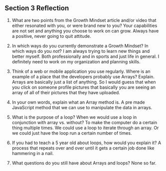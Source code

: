 ## Section 3 Reflection

1. What are two points from the Growth Mindset article and/or video that either resonated with you, or were brand new to you?
Your capabilities are not set and anything you choose to work on can grow. Always have a positive, never going to quit attitude.

1. In which ways do you currently demonstrate a Growth Mindset? In which ways do you _not_?
I am always trying to learn new things and better myself. Both professionally and in sports and just life in general. I definitely need to work on my organization and planning skills.

1. Think of a web or mobile application you use regularly. Where is an example of a place that the developers probably use Arrays? Explain.
Arrays are basically just a list of anything. So I would guess that when you click on someone profile pictures that basically you are seeing an array of all of their pictures that they have uploaded.

1. In your own words, explain what an Array method is.
A pre made JavaScript method that we can use to manipulate the data in arrays.

1. What is the purpose of a loop? When we would use a loop in conjunction with array vs. without?
To make the computer do a certain thing multiple times. We could use a loop to iterate through an array. Or we could just have the loop run a certain number of times.

1. If you had to teach a 5 year old about loops, how would you explain it?
A process that repeats over and over until it gets a certain job done like hammering in a nail.

1. What questions do you still have about Arrays and loops? None so far. 
